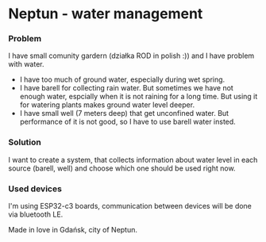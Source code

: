 # Neptun - water management
### Problem 
I have small comunity gardern (działka ROD in polish :)) and I have problem with water. 
- I have too much of ground water, especially during wet spring.
- I have barell for collecting rain water. But sometimes we have not enough water, espcially when it is not raining for a long time. But using it for watering plants makes ground water level deeper.
- I have small well (7 meters deep) that get unconfined water. But performance of it is not good, so I have to use barell water insted.

### Solution
I want to create a system, that collects information about water level in each source (barell, well) and choose which one should be used right now. 

### Used devices
I'm using ESP32-c3 boards, communication between devices will be done via bluetooth LE. 

Made in love in Gdańsk, city of Neptun.
